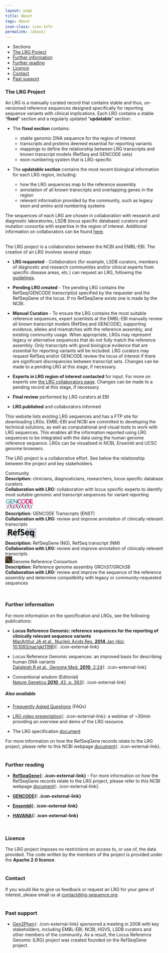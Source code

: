 ```yaml
---
layout: page
title: About
tags: About
icon-class: icon-info
permalink: /about/
---
```


<!-- Table of content -->
<div class="clearfix page_menu">
  <ul class="sections_list">
    <li class="icon-next-page smaller-icon close-icon-2 lrg_blue section_title">
      <span class="lrg_dark bold_font">Sections</span>
    </li>
    <li><a href="#the-lrg-project">The LRG Project</a></li>
    <li><a href="#further-information">Further information</a></li>
    <li><a href="#further-reading">Further reading</a></li>
    <li><a href="#licence">Licence</a></li>
    <li><a href="#contact">Contact</a></li>
    <li><a href="#past-support">Past support</a></li>
  </ul>  
</div>


### The LRG Project

An LRG is a manually curated record that contains stable and thus, un-versioned reference sequences designed specifically for reporting sequence variants with clinical implications.
Each LRG contains a stable “**fixed**” section and a regularly updated “**updatable**” section:  

* The **fixed section** contains:  
  * stable genomic DNA sequence for the region of interest
  * transcripts and proteins deemed essential for reporting variants
  * mappings to define the relationship between LRG transcripts and known transcript models (RefSeq and GENCODE sets)
  * exon numbering system that is LRG-specific

* The **updatable section** contains the most recent biological information for each LRG region, including:
  * how the LRG sequences map to the reference assembly 
  * annotation of all known transcripts and overlapping genes in the region
  * relevant information provided by the community, such as legacy exon and amino acid numbering systems

The sequences of each LRG are chosen in collaboration with research and diagnostic laboratories, LSDB (locus specific database) curators and mutation consortia with expertise in the region of interest. Additional information on collaborators can be found [here](/lrg-collaborators/).  

<br />
The LRG project is a collaboration between the NCBI and EMBL-EBI. The creation of an LRG involves several steps: 

* **LRG requested** - Collaborators (for example, LSDB curators, members of diagnostic and research communities and/or clinical experts from specific disease areas, etc.) can request an LRG, following the [guidelines](/lrg-request/).

* **Pending LRG created** - The pending LRG contains the RefSeq/GENCODE transcript(s) specified by the requester and the RefSeqGene of the locus. If no RefSeqGene exists one is made by the NCBI. 

* **Manual Curation** - To ensure the LRG contains the most suitable reference sequences, expert scientists at the EMBL-EBI manually review all known transcript models (RefSeq and GENCODE), supporting evidence, alleles and mismatches with the reference assembly, and existing community usage. When appropriate, LRGs may represent legacy or alternative sequences that do not fully match the reference assembly. Only transcripts with good biological evidence that are essential for reporting variants will be included. LRG curators may request RefSeq and/or GENCODE review the locus of interest if there are significant discrepancies between transcript sets.  Changes can be made to a pending LRG at this stage, if necessary.  

* **Experts in LRG region of interest contacted** for input. For more on experts see [the LRG collaborators page](/lrg-collaborators/). Changes can be made to a pending record at this stage, if necessary.

* **Final review** performed by LRG curators at EBI

* **LRG published** and collaborators informed  


This website lists existing LRG sequences and has a FTP site for downloading LRGs. EMBL-EBI and NCBI are committed to developing the technical solutions, as well as computational and visual tools to work with LRG sequences. This enables all the information reported using LRG sequences to be integrated with the data using the human genome reference sequence. LRGs can be visualised in NCBI, Ensembl and UCSC genome browsers. 


The LRG project is a collaborative effort. See below the relationship between the project and key stakeholders.

<div class="clearfix margin-bottom-20">
  <div class="col-xs-6 col-sm-6 col-md-6 col-lg-6">
    <div class="vignette">
      <div class="icon-group vignette_title lrg_green2"><span class="lrg_dark">Community</span></div>
      <div class="padding-bottom-5"><b>Description:</b> clinicians, diagnosticians, researchers, locus specific database curators</div>
      <div><b>Collaboration with LRG:</b> collaboration with locus specific experts to identify most suitable genomic and transcript sequences for variant reporting</div>
    </div>
  </div>
  <div class="col-xs-6 col-sm-6 col-md-6 col-lg-6">
    <div class="vignette">
      <div class="padding-bottom-10 text-center"><img src="/images/gencode_logo.png" /></div>
        <div class="padding-bottom-5"><b>Description:</b> GENCODE Transcripts (ENST)</div>
      <div><b>Collaboration with LRG:</b> review and improve annotation of clinically relevant transcripts</div>
    </div>
  </div>
</div> 
<div class="clearfix" style="margin-bottom:10px">
  <div class="col-xs-6 col-sm-6 col-md-6 col-lg-6">
    <div class="vignette">
      <div class="padding-bottom-10 text-center"><img src="/images/refseq_logo.png" /></div>
      <div class="padding-bottom-5"><b>Description:</b> RefSeqGene (NG), RefSeq transcript (NM)</div>
      <div><b>Collaboration with LRG:</b> review and improve annotation of clinically relevant transcripts</div>
    </div>
  </div>
  <div class="col-xs-6 col-sm-6 col-md-6 col-lg-6">
    <div class="vignette">
      <div class="padding-bottom-10 text-center">
        <div class="vignette_title_grc">
          <img src="/images/grc_logo.png" /><span>Genome Reference Consortium</span></div>
      </div>
      <div class="padding-bottom-5"><b>Description:</b> Reference genome assembly GRCh37/GRCh38</div>
      <div><b>Collaboration with LRG:</b> review and improve the sequence of the reference assembly and determine compatibility with legacy or community-requested sequences</div>
    </div>
  </div>
</div>

<br />


### Further information

For more information on the specification and LRGs, see the following publications:

* **Locus Reference Genomic: reference sequences for the reporting of clinically relevant sequence variants**  
[MacArthur JA et al., Nucleic Acids Res. **2014** Jan (doi: 10.1093/nar/gkt1198)](http://dx.doi.org/10.1093/nar/gkt1198){: .icon-external-link}

* Locus Reference Genomic sequences: an improved basis for describing human DNA variants  
[Dalgleish R et al., Genome Med. **2010**, 2:24](http://genomemedicine.com/content/2/4/24/){: .icon-external-link}

* Conventional wisdom (Editorial)  
[Nature Genetics **2010**, 42, p. 363](http://www.nature.com/ng/journal/v42/n5/abs/ng0510-363.html){: .icon-external-link}


##### Also available

* [Frequently Asked Questions](/faq) (FAQs)

* [LRG video presentation](http://www.ebi.ac.uk/training/online/course/locus-reference-genomic-lrg-resource-webinar){: .icon-external-link}: a webinar of ~30min providing an overview and demo of the LRG resource.

* The LRG specification [document](ftp://ftp.ebi.ac.uk/pub/databases/lrgex/docs/LRG.pdf)

For more information on how the RefSeqGene records relate to the LRG project, please refer to this NCBI webpage [document](http://www.ncbi.nlm.nih.gov/refseq/rsg/lrg/){: .icon-external-link}.  
<br />


### Further reading

* **[RefSeqGene](http://www.ncbi.nlm.nih.gov/refseq/rsg){: .icon-external-link}** - For more information on how the RefSeqGene records relate to the LRG project, please refer to this NCBI webpage [document](http://www.ncbi.nlm.nih.gov/refseq/rsg/lrg/){: .icon-external-link}.  

* **[GENCODE](https://www.gencodegenes.org/about.html){: .icon-external-link}**

* **[Ensembl](http://www.ensembl.org/){: .icon-external-link}**

* **[HAVANA](http://www.sanger.ac.uk/science/groups/vertebrate-annotation){: .icon-external-link}**

<br />


### Licence

The LRG project imposes no restrictions on access to, or use of, the data provided. The code written by the members of the project is provided under the **Apache 2.0 licence**.  
<br />

  
### Contact

If you would like to give us feedback or request an LRG for your gene of interest, please email us at <a class="bold_font" href="mailto:contact@lrg-sequence.org">contact@lrg-sequence.org</a>.  
<br />
  
### Past support

* [Gen2Phen](http://www.gen2phen.org/){: .icon-external-link} sponsored a meeting in 2008 with key stakeholders, including EMBL-EBI, NCBI, HGVS, LSDB curators and other members of the community. As a result, the Locus Reference Genomic (LRG) project was created founded on the RefSeqGene project.




